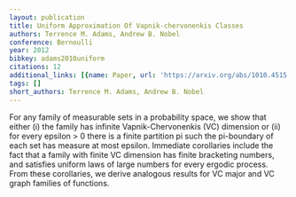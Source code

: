 ```yaml
---
layout: publication
title: Uniform Approximation Of Vapnik-chervonenkis Classes
authors: Terrence M. Adams, Andrew B. Nobel
conference: Bernoulli
year: 2012
bibkey: adams2010uniform
citations: 12
additional_links: [{name: Paper, url: 'https://arxiv.org/abs/1010.4515'}]
tags: []
short_authors: Terrence M. Adams, Andrew B. Nobel
---
```

For any family of measurable sets in a probability space, we show that either
(i) the family has infinite Vapnik-Chervonenkis (VC) dimension or (ii) for
every epsilon > 0 there is a finite partition pi such the pi-boundary of each
set has measure at most epsilon. Immediate corollaries include the fact that a
family with finite VC dimension has finite bracketing numbers, and satisfies
uniform laws of large numbers for every ergodic process. From these
corollaries, we derive analogous results for VC major and VC graph families of
functions.